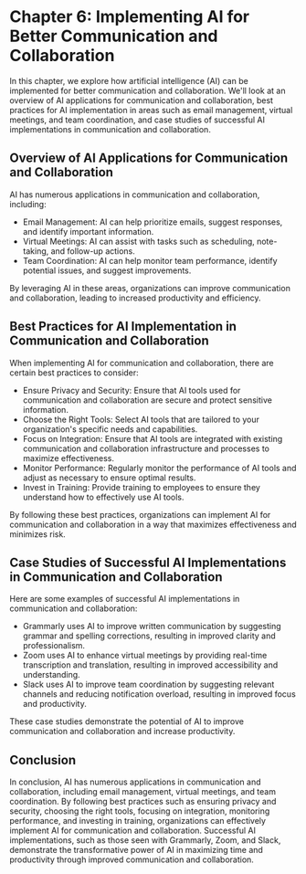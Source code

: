 Chapter 6: Implementing AI for Better Communication and Collaboration
=====================================================================

In this chapter, we explore how artificial intelligence (AI) can be implemented for better communication and collaboration. We'll look at an overview of AI applications for communication and collaboration, best practices for AI implementation in areas such as email management, virtual meetings, and team coordination, and case studies of successful AI implementations in communication and collaboration.

Overview of AI Applications for Communication and Collaboration
---------------------------------------------------------------

AI has numerous applications in communication and collaboration, including:

* Email Management: AI can help prioritize emails, suggest responses, and identify important information.
* Virtual Meetings: AI can assist with tasks such as scheduling, note-taking, and follow-up actions.
* Team Coordination: AI can help monitor team performance, identify potential issues, and suggest improvements.

By leveraging AI in these areas, organizations can improve communication and collaboration, leading to increased productivity and efficiency.

Best Practices for AI Implementation in Communication and Collaboration
-----------------------------------------------------------------------

When implementing AI for communication and collaboration, there are certain best practices to consider:

* Ensure Privacy and Security: Ensure that AI tools used for communication and collaboration are secure and protect sensitive information.
* Choose the Right Tools: Select AI tools that are tailored to your organization's specific needs and capabilities.
* Focus on Integration: Ensure that AI tools are integrated with existing communication and collaboration infrastructure and processes to maximize effectiveness.
* Monitor Performance: Regularly monitor the performance of AI tools and adjust as necessary to ensure optimal results.
* Invest in Training: Provide training to employees to ensure they understand how to effectively use AI tools.

By following these best practices, organizations can implement AI for communication and collaboration in a way that maximizes effectiveness and minimizes risk.

Case Studies of Successful AI Implementations in Communication and Collaboration
--------------------------------------------------------------------------------

Here are some examples of successful AI implementations in communication and collaboration:

* Grammarly uses AI to improve written communication by suggesting grammar and spelling corrections, resulting in improved clarity and professionalism.
* Zoom uses AI to enhance virtual meetings by providing real-time transcription and translation, resulting in improved accessibility and understanding.
* Slack uses AI to improve team coordination by suggesting relevant channels and reducing notification overload, resulting in improved focus and productivity.

These case studies demonstrate the potential of AI to improve communication and collaboration and increase productivity.

Conclusion
----------

In conclusion, AI has numerous applications in communication and collaboration, including email management, virtual meetings, and team coordination. By following best practices such as ensuring privacy and security, choosing the right tools, focusing on integration, monitoring performance, and investing in training, organizations can effectively implement AI for communication and collaboration. Successful AI implementations, such as those seen with Grammarly, Zoom, and Slack, demonstrate the transformative power of AI in maximizing time and productivity through improved communication and collaboration.
